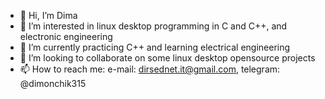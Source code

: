 - 👋 Hi, I’m Dima
- 👀 I’m interested in linux desktop programming in C and C++, and electronic engineering
- 🌱 I’m currently practicing C++ and learning electrical engineering
- 💞️ I’m looking to collaborate on some linux desktop opensource projects
- 📫 How to reach me: e-mail: dirsednet.it@gmail.com, telegram: @dimonchik315

<!---
dimarogiv/dimarogiv is a ✨ special ✨ repository because its `README.md` (this file) appears on your GitHub profile.
You can click the Preview link to take a look at your changes.
--->
